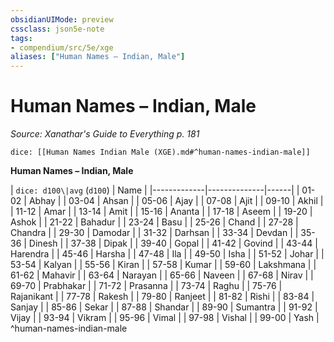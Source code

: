 ```yaml
---
obsidianUIMode: preview
cssclass: json5e-note
tags:
- compendium/src/5e/xge
aliases: ["Human Names – Indian, Male"]
---
```

# Human Names – Indian, Male
*Source: Xanathar's Guide to Everything p. 181* 

`dice: [[Human Names Indian Male (XGE).md#^human-names-indian-male]]`

**Human Names – Indian, Male**

| `dice: d100\|avg` (`d100`) | Name |
|-------------|--------------|------|
| 01-02 | Abhay |
| 03-04 | Ahsan |
| 05-06 | Ajay |
| 07-08 | Ajit |
| 09-10 | Akhil |
| 11-12 | Amar |
| 13-14 | Amit |
| 15-16 | Ananta |
| 17-18 | Aseem |
| 19-20 | Ashok |
| 21-22 | Bahadur |
| 23-24 | Basu |
| 25-26 | Chand |
| 27-28 | Chandra |
| 29-30 | Damodar |
| 31-32 | Darhsan |
| 33-34 | Devdan |
| 35-36 | Dinesh |
| 37-38 | Dipak |
| 39-40 | Gopal |
| 41-42 | Govind |
| 43-44 | Harendra |
| 45-46 | Harsha |
| 47-48 | Ila |
| 49-50 | Isha |
| 51-52 | Johar |
| 53-54 | Kalyan |
| 55-56 | Kiran |
| 57-58 | Kumar |
| 59-60 | Lakshmana |
| 61-62 | Mahavir |
| 63-64 | Narayan |
| 65-66 | Naveen |
| 67-68 | Nirav |
| 69-70 | Prabhakar |
| 71-72 | Prasanna |
| 73-74 | Raghu |
| 75-76 | Rajanikant |
| 77-78 | Rakesh |
| 79-80 | Ranjeet |
| 81-82 | Rishi |
| 83-84 | Sanjay |
| 85-86 | Sekar |
| 87-88 | Shandar |
| 89-90 | Sumantra |
| 91-92 | Vijay |
| 93-94 | Vikram |
| 95-96 | Vimal |
| 97-98 | Vishal |
| 99-00 | Yash |
^human-names-indian-male